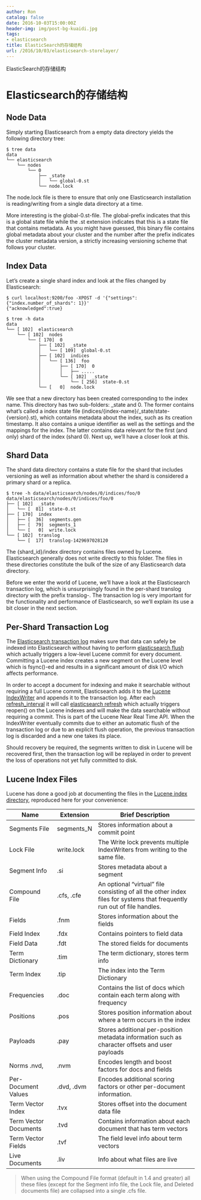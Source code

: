 ```yaml
---
author: Ron
catalog: false
date: 2016-10-03T15:00:00Z
header-img: img/post-bg-kuaidi.jpg
tags:
- elasticsearch
title: ElasticSearch的存储结构
url: /2016/10/03/elasticsearch-storelayer/
---
```


ElasticSearch的存储结构
<!--more-->

# Elasticsearch的存储结构 #


## Node Data ##

Simply starting Elasticsearch from a empty data directory yields the following directory tree:


```
$ tree data
data
└── elasticsearch
    └── nodes
        └── 0
            ├── _state
            │   └── global-0.st
            └── node.lock
```

The node.lock file is there to ensure that only one Elasticsearch installation is reading/writing from a single data directory at a time.

More interesting is the global-0.st-file. The global-prefix indicates that this is a global state file while the .st extension indicates that this is a state file that contains metadata. As you might have guessed, this binary file contains global metadata about your cluster and the number after the prefix indicates the cluster metadata version, a strictly increasing versioning scheme that follows your cluster.
		

## Index Data ##

Let’s create a single shard index and look at the files changed by Elasticsearch:

```
$ curl localhost:9200/foo -XPOST -d '{"settings":{"index.number_of_shards": 1}}'
{"acknowledged":true}

$ tree -h data
data
└── [ 102]  elasticsearch
    └── [ 102]  nodes
        └── [ 170]  0
            ├── [ 102]  _state
            │   └── [ 109]  global-0.st
            ├── [ 102]  indices
            │   └── [ 136]  foo
            │       ├── [ 170]  0
            │       │   ├── .....
            │       └── [ 102]  _state
            │           └── [ 256]  state-0.st
            └── [   0]  node.lock
```

We see that a new directory has been created corresponding to the index name. This directory has two sub-folders: _state and 0. The former contains what’s called a index state file (indices/{index-name}/_state/state-{version}.st), which contains metadata about the index, such as its creation timestamp. It also contains a unique identifier as well as the settings and the mappings for the index. The latter contains data relevant for the first (and only) shard of the index (shard 0). Next up, we’ll have a closer look at this.

## Shard Data ##

The shard data directory contains a state file for the shard that includes versioning as well as information about whether the shard is considered a primary shard or a replica.

```
$ tree -h data/elasticsearch/nodes/0/indices/foo/0
data/elasticsearch/nodes/0/indices/foo/0
├── [ 102]  _state
│   └── [  81]  state-0.st
├── [ 170]  index
│   ├── [  36]  segments.gen
│   ├── [  79]  segments_1
│   └── [   0]  write.lock
└── [ 102]  translog
    └── [  17]  translog-1429697028120
```

The {shard_id}/index directory contains files owned by Lucene. Elasticsearch generally does not write directly to this folder. The files in these directories constitute the bulk of the size of any Elasticsearch data directory.

Before we enter the world of Lucene, we’ll have a look at the Elasticsearch transaction log, which is unsurprisingly found in the per-shard translog directory with the prefix translog-. The transaction log is very important for the functionality and performance of Elasticsearch, so we’ll explain its use a bit closer in the next section.

## Per-Shard Transaction Log ##
The [Elasticsearch transaction log](http://www.elastic.co/guide/en/elasticsearch/reference/current/index-modules-translog.html) makes sure that data can safely be indexed into Elasticsearch without having to perform [elasticsearch flush](http://www.elasticsearch.org/guide/en/elasticsearch/reference/current/indices-flush.html) which actually triggers a low-level Lucene commit for every document. Committing a Lucene index creates a new segment on the Lucene level which is fsync()-ed and results in a significant amount of disk I/O which affects performance.

In order to accept a document for indexing and make it searchable without requiring a full Lucene commit, Elasticsearch adds it to the [Lucene IndexWriter](http://lucene.apache.org/core/5_1_0/core/org/apache/lucene/index/IndexWriter.html) and appends it to the transaction log. After each [refresh_interval](https://www.elastic.co/guide/en/elasticsearch/reference/current/setup-configuration.html#configuration-index-settings) it will call [elasticsearch refresh](http://www.elasticsearch.org/guide/en/elasticsearch/reference/current/indices-refresh.html) which actually triggers reopen() on the Lucene indexes and will make the data searchable without requiring a commit. This is part of the Lucene Near Real Time API. When the IndexWriter eventually commits due to either an automatic flush of the transaction log or due to an explicit flush operation, the previous transaction log is discarded and a new one takes its place.

Should recovery be required, the segments written to disk in Lucene will be recovered first, then the transaction log will be replayed in order to prevent the loss of operations not yet fully committed to disk.


## Lucene Index Files ##

Lucene has done a good job at documenting the files in the [Lucene index directory](https://lucene.apache.org/core/5_1_0/core/org/apache/lucene/codecs/lucene50/package-summary.html), reproduced here for your convenience:

| Name	|Extension	|Brief Description|
| ------| ------ | ------ |
| Segments File	|segments_N	|Stores information about a commit point|
| Lock File	|write.lock	|The Write lock prevents multiple IndexWriters from writing to the same file.|
| Segment Info	|.si	|Stores metadata about a segment|
| Compound File	|.cfs, .cfe	|An optional “virtual” file consisting of all the other index files for systems that frequently run out of file handles.
| Fields	|.fnm	|Stores information about the fields
| Field Index	|.fdx	|Contains pointers to field data
| Field Data	|.fdt	|The stored fields for documents
| Term Dictionary	|.tim	|The term dictionary, stores term info
| Term Index	|.tip	|The index into the Term Dictionary
| Frequencies	|.doc	|Contains the list of docs which contain each term along with frequency
| Positions	|.pos	|Stores position information about where a term occurs in the index
| Payloads	|.pay	|Stores additional per-position metadata information such as character offsets and user payloads
| Norms	.nvd, |.nvm	|Encodes length and boost factors for docs and fields
| Per-Document Values	|.dvd, .dvm	|Encodes additional scoring factors or other per-document information.
| Term Vector Index	|.tvx	|Stores offset into the document data file
| Term Vector Documents	|.tvd	|Contains information about each document that has term vectors
| Term Vector Fields	|.tvf	|The field level info about term vectors
| Live Documents	|.liv	|Info about what files are live

> When using the Compound File format (default in 1.4 and greater) all these files (except for the Segment info file, the Lock file, and Deleted documents file) are collapsed into a single .cfs file.